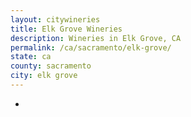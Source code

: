 ```yaml
---
layout: citywineries
title: Elk Grove Wineries
description: Wineries in Elk Grove, CA
permalink: /ca/sacramento/elk-grove/
state: ca
county: sacramento
city: elk grove
---
```

-
